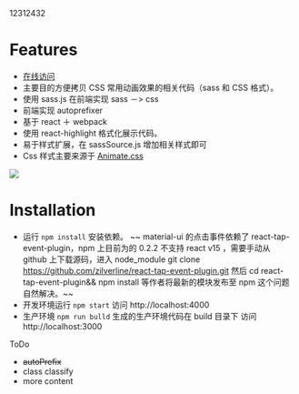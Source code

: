 12312432

# Features

- [在线访问](http://kunkun12.com/cssshow/build)
- 主要目的方便拷贝 CSS 常用动画效果的相关代码（sass 和 CSS 格式）。
- 使用 sass.js 在前端实现 sass －> css
- 前端实现 autoprefixer
- 基于 react ＋ webpack
- 使用 react-highlight 格式化展示代码。
- 易于样式扩展，在 sassSource.js 增加相关样式即可
- Css 样式主要来源于 [Animate.css](https://github.com/daneden/animate.css)

![](http://7o5118.com1.z0.glb.clouddn.com/1.gif)

# Installation

- 运行 `npm install` 安装依赖。
  ~~ material-ui 的点击事件依赖了 react-tap-event-plugin，npm 上目前为的 0.2.2 不支持 react v15 ，需要手动从 github 上下载源码，进入 node_module git clone https://github.com/zilverline/react-tap-event-plugin.git 然后 cd react-tap-event-plugin&& npm install 等作者将最新的模块发布至 npm 这个问题自然解决。~~
- 开发环境运行 `npm start` 访问 http://localhost:4000
- 生产环境 `npm run bulld` 生成的生产环境代码在 build 目录下 访问 http://localhost:3000

ToDo

- ~~autoPrefix~~
- class classify
- more content
